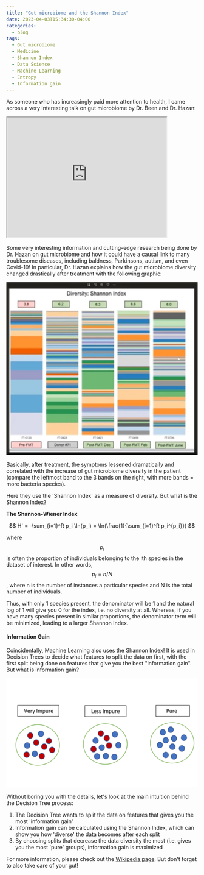 ```yaml
---
title: "Gut microbiome and the Shannon Index"
date: 2023-04-03T15:34:30-04:00
categories:
  - blog
tags:
  - Gut microbiome
  - Medicine
  - Shannon Index
  - Data Science
  - Machine Learning
  - Entropy
  - Information gain
---
```


As someone who has increasingly paid more attention to health, I came across a very interesting talk on gut microbiome by Dr. Been and Dr. Hazan:

<iframe width="420" height="315"
src="https://www.youtube.com/embed/Qzr7edxnW9M">
</iframe>
<br/>

Some very interesting information and cutting-edge research being done by Dr. Hazan on gut microbiome and how it could have a causal link to many troublesome diseases, including baldness, Parkinsons, autism, and even Covid-19! In particular, Dr. Hazan explains how the gut microbiome diversity changed drastically after treatment with the following graphic:

![Shannon Index](/assets/images/Gut/shannon-index.jpg)

Basically, after treatment, the symptoms lessened dramatically and correlated with the increase of gut microbiome diversity in the patient (compare the leftmost band to the 3 bands on the right, with more bands = more bacteria species). 

Here they use the 'Shannon Index' as a measure of diversity. But what is the Shannon Index?

**The Shannon-Wiener Index**

$$ H' = -\sum_{i=1}^R p_i \ln(p_i) = \ln(\frac{1}{\sum_{i=1}^R p_i^{p_i}}) $$

where $$p_i$$ is often the proportion of individuals belonging to the ith species in the dataset of interest. In other words, $$ p_i = n/N $$, where n is the number of instances a particular species and N is the total number of individuals. 

Thus, with only 1 species present, the denominator will be 1 and the natural log of 1 will give you 0 for the index, i.e. no diversity at all. Whereas, if you have many species present in similar proportions, the denominator term will be minimized, leading to a larger Shannon Index.

#### Information Gain

Coincidentally, Machine Learning also uses the Shannon Index! It is used in Decision Trees to decide what features to split the data on first, with the first split being done on features that give you the best "information gain". But what is information gain? 

![Entropy](/assets/images/Gut/entropy.png)

Without boring you with the details, let's look at the main intuition behind the Decision Tree process:
1. The Decision Tree wants to split the data on features that gives you the most 'information gain'
2. Information gain can be calculated using the Shannon Index, which can show you how 'diverse' the data becomes after each split
3. By choosing splits that decrease the data diversity the most (i.e. gives you the most 'pure' groups), information gain is maximized

For more information, please check out the [Wikipedia page](https://en.wikipedia.org/wiki/Information_gain_(decision_tree)). But don't forget to also take care of your gut!

